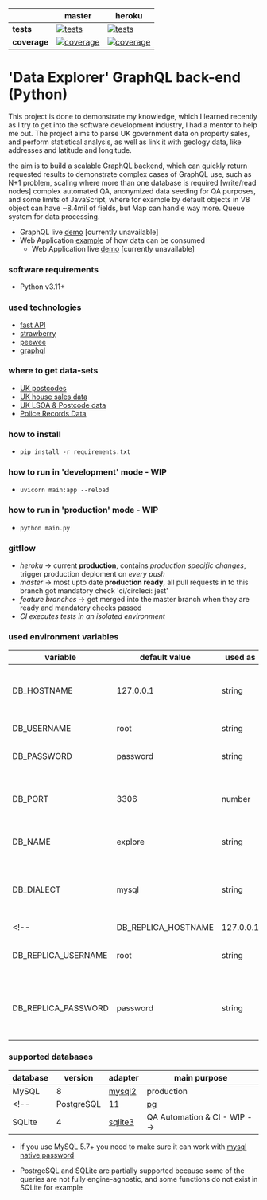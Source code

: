 [ci.tests-master-badge]: https://circleci.com/gh/anna-liepina/explore-sa-python/tree/master.svg?style=svg
[ci.tests-master]: https://circleci.com/gh/anna-liepina/explore-sa-python/tree/master
[ci.coverage-master-badge]: https://codecov.io/gh/anna-liepina/explore-sa-python/branch/master/graph/badge.svg
[ci.coverage-master]: https://codecov.io/gh/anna-liepina/explore-sa-python/branch/master

[ci.tests-heroku-badge]: https://circleci.com/gh/anna-liepina/explore-sa-python/tree/heroku.svg?style=svg
[ci.tests-heroku]: https://circleci.com/gh/anna-liepina/explore-sa-python/tree/heroku
[ci.coverage-heroku-badge]: https://codecov.io/gh/anna-liepina/explore-sa-python/branch/heroku/graph/badge.svg
[ci.coverage-heroku]: https://codecov.io/gh/anna-liepina/explore-sa-python/branch/heroku

|               | master                                                        | heroku
| ---           | ---                                                           | ---
| __tests__     | [![tests][ci.tests-master-badge]][ci.tests-master]            | [![tests][ci.tests-heroku-badge]][ci.tests-heroku]
| __coverage__  | [![coverage][ci.coverage-master-badge]][ci.coverage-master]   | [![coverage][ci.coverage-heroku-badge]][ci.coverage-heroku]

# 'Data Explorer' GraphQL back-end (Python)

This project is done to demonstrate my knowledge, which I learned recently as I try to get into the software development industry, I had a mentor to help me out.
The project aims to parse UK government data on property sales, and perform statistical analysis, as well as link it with geology data, like addresses and latitude and longitude.

the aim is to build a scalable GraphQL backend, which can quickly return requested results
to demonstrate complex cases of GraphQL use, such as N+1 problem, scaling where more than one database is required [write/read nodes]
complex automated QA, anonymized data seeding for QA purposes, and some limits of JavaScript, where for example by default objects in V8 object can have ~8.4mil of fields, but Map can handle way more. Queue system for data processing.

* GraphQL live [demo](https://strawberry.exploreme.co.uk/graphql) [currently unavailable]
* Web Application [example](https://github.com/anna-liepina/explore-cwa-react) of how data can be consumed
  * Web Application live [demo](https://mirror.exploreme.co.uk/) [currently unavailable]

### software requirements

* Python v3.11+

<!-- if you're using `make` commands, __[docker](https://docs.docker.com/install/)__ and __[docker-compose](https://docs.docker.com/compose/install/)__ are required, and local __[node.js](https://nodejs.org/)__ with __[npm](https://www.npmjs.com/)__ are optional
* [node.js](https://nodejs.org/) v18+
* [npm](https://www.npmjs.com/) v5+ or [yarn](https://yarnpkg.com/)
* __optional__ [makefile](https://en.wikipedia.org/wiki/Makefile) comes out of the box in *unix* enviroments
* __optional__ [docker](https://www.docker.com/) v18.09+
* __optional__ [sqlite3](https://www.sqlite.org/index.html) v3+ *for 'integration' tests only* -->

### used technologies

* [fast API](https://fastapi.tiangolo.com/)
* [strawberry](https://strawberry.rocks/)
* [peewee](https://docs.peewee-orm.com/)
* [graphql](https://graphql.org/)

<!-- ### used services

* [circle ci](https://circleci.com/dashboard) - WIP
* [codecov](https://codecov.io/) - WIP
* [code climate](https://codeclimate.com/) - WIP
* [snyk](https://snyk.io/) - WIP -->

### where to get data-sets
 * [UK postcodes](https://www.getthedata.com/open-postcode-geo)
 * [UK house sales data](https://www.gov.uk/government/statistical-data-sets/price-paid-data-downloads)
 * [UK LSOA & Postcode data](https://geoportal.statistics.gov.uk/datasets/ons::postcode-to-output-area-to-lower-layer-super-output-area-to-middle-layer-super-output-area-to-local-authority-district-november-2018-lookup-in-the-uk-2/about)
 * [Police Records Data](https://data.police.uk/data/archive/)

### how to install

* `pip install -r requirements.txt`
<!-- * with `make` commands no steps additional are required, otherwise you need to execute `$ npm i` -->

<!-- ### how to run tests  - WIP

* `$ make test` or `$ npm test`
  * __optional__ [ 'jest' CLI params](https://facebook.github.io/jest/docs/en/cli.html), examples:
    * to collect coverage, example: `$ npm test -- --coverage`, report will be located in __./coverage__ directory
    * to execute tests __only__ in a specific file, for example: `$ npm test src/graphql/user.test.js` -->

<!-- ### how to set up a database  - WIP

* database configuration is located in the file __src/orm-config.js__
* to get database schema up to date: `$ npm run sql db:migrate`, you can also create a database via ORM `npm run sql db:create`
* to seed the database with 'test' data: `$ npm run sql db:seed:all` -->

### how to run in 'development' mode - WIP

* `uvicorn main:app --reload`
<!-- * `$ make` or `$ npm start` -->

### how to run in 'production' mode - WIP

* `python main.py`
<!-- * `$ make serve`, there is no *npm* equivalent
* if you __only__ need to generate static assets
  * `$ make build` or `$ npm run build` - generated assets will be located in __./build__ directory -->

<!-- ### how to run containers with different variables using 'make' - WIP

* `make PORT=18081` -->

### gitflow

* *heroku* -> current __production__, contains *production specific changes*, trigger production deploment on *every push*
* *master* -> most upto date __production ready__, all pull requests in to this branch got mandatory check 'ci/circleci: jest'
* *feature branches* -> get merged into the master branch when they are ready and mandatory checks passed
* *CI executes tests in an isolated environment*

### used environment variables

| variable            | default value | used as   | purpose
| ---                 | ---           | ---       | ---
| DB_HOSTNAME         | 127.0.0.1     | string    | host on which database can be reached
| DB_USERNAME         | root          | string    | database user
| DB_PASSWORD         | password      | string    | database user's password
| DB_PORT             | 3306          | number    | port on which database can be reached
| DB_NAME             | explore       | string    | database [schema] name
| DB_DIALECT          | mysql         | string    | database's dialect: one of mysql / sqlite / postgres
<!-- | DB_REPLICA_HOSTNAME | 127.0.0.1     | string    | database replica's host for read-only
| DB_REPLICA_USERNAME | root          | string    | database replica's user for read-only
| DB_REPLICA_PASSWORD | password      | string    | database replica's user's password for read-only -->
<!--
| PORT                | 8081          | number    | port on which application will be made available
| SSL_KEY             |               | string    | absolute path to the SSL key, example: `/home/ubuntu/private.key`
| SSL_CERT            |               | string    | absolute path to the SSL certificate, example: `/home/ubuntu/certificate.crt`
| ***                 | ***           | ***       | if replica's config specified then non-replica connections are used only writes -->

### supported databases

| database      | version   | adapter                                           | main purpose
| ---           | ---       | ---                                               | ---
| MySQL         | 8         | [mysql2](https://pypi.org/project/pymysql/)       | production
<!-- | PostgreSQL    | 11        | [pg](https://www.npmjs.com/package/pg)            | production - WIP
| SQLite        | 4         | [sqlite3](https://www.npmjs.com/package/sqlite3)  | QA Automation & CI - WIP -->

* if you use MySQL 5.7+ you need to make sure it can work with [mysql native password](https://medium.com/@crmcmullen/how-to-run-mysql-8-0-with-native-password-authentication-502de5bac661)

* PostrgeSQL and SQLite are partially supported because some of the queries are not fully engine-agnostic, and some functions do not exist in SQLite for example
